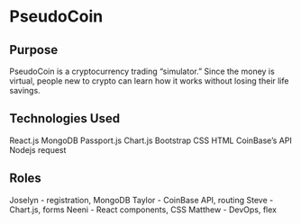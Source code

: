 # PseudoCoin

## Purpose
PseudoCoin is a cryptocurrency trading “simulator.” Since the money is virtual, people new to crypto can learn how it works without losing their life savings.


## Technologies Used
React.js
MongoDB
Passport.js
Chart.js
Bootstrap
CSS
HTML
CoinBase’s API
Nodejs request 


## Roles
Joselyn - registration, MongoDB
Taylor - CoinBase API, routing
Steve - Chart.js, forms
Neeni - React components, CSS
Matthew - DevOps, flex
